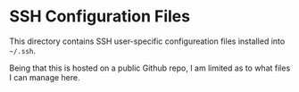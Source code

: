 # SSH Configuration Files

This directory contains SSH user-specific configureation files
installed into `~/.ssh`.

Being that this is hosted on a public Github repo, I am limited
as to what files I can manage here.
